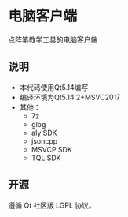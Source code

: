 # 电脑客户端
点阵笔教学工具的电脑客户端

## 说明
- 本代码使用Qt5.14编写
- 编译环境为Qt5.14.2+MSVC2017
- 其他：
    - 7z
    - glog
    - aly SDK
    - jsoncpp
    - MSVCP SDK
    - TQL SDK

## 开源
遵循 Qt 社区版 LGPL 协议。
